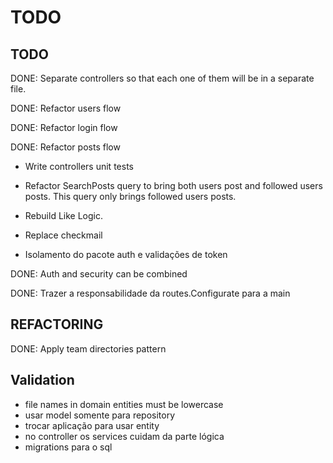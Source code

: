 # TODO

## TODO
DONE: Separate controllers so that each one of them will be in a separate file.

DONE: Refactor users flow

DONE: Refactor login flow

DONE: Refactor posts flow

- Write controllers unit tests

- Refactor SearchPosts query to bring both users post and followed users posts. This query only brings followed users posts.

- Rebuild Like Logic.

- Replace checkmail

- Isolamento do pacote auth e validações de token

DONE: Auth and security can be combined

DONE: Trazer a responsabilidade da routes.Configurate para a main

## REFACTORING
DONE: Apply team directories pattern 


## Validation

- file names in domain entities must be lowercase
- usar model somente para repository
- trocar aplicação para usar entity
- no controller os services cuidam da parte lógica
- migrations para o sql
